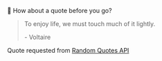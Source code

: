 📣 How about a quote before you go?

> To enjoy life, we must touch much of it lightly.
>
> <p>- Voltaire</p>

Quote requested from [Random Quotes API](https://github.com/lukePeavey/quotable)

